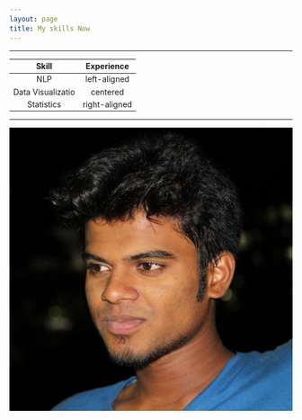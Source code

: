 ```yaml
---
layout: page
title: My skills Now
---
```


---

| Skill   |      Experience      |
|:----------:|:-------------:|
| NLP |  left-aligned |
| Data Visualizatio |    centered   |
| Statistics | right-aligned |</div>

---

<a href="https://talk.commonmark.org/t/make-image-act-as-a-hyperlink/2805/9">![Name of image](/assets/img/profile.jpg)</a>

